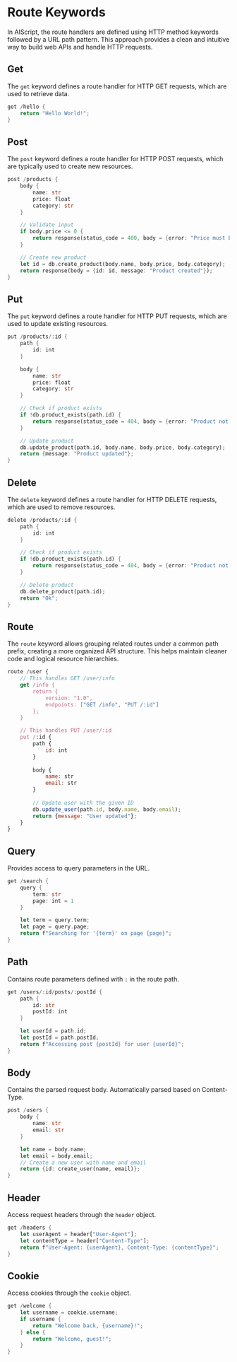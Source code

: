 # Route Keywords

In AIScript, the route handlers are defined using HTTP method keywords followed by a URL path pattern. This approach provides a clean and intuitive way to build web APIs and handle HTTP requests.

## Get

The `get` keyword defines a route handler for HTTP GET requests, which are used to retrieve data.

```rust
get /hello {
    return "Hello World!";
}
```

## Post

The `post` keyword defines a route handler for HTTP POST requests, which are typically used to create new resources.

```rust
post /products {
    body {
        name: str
        price: float
        category: str
    }

    // Validate input
    if body.price <= 0 {
        return response(status_code = 400, body = {error: "Price must be positive"});
    }

    // Create new product
    let id = db.create_product(body.name, body.price, body.category);
    return response(body = {id: id, message: "Product created"});
}
```

## Put

The `put` keyword defines a route handler for HTTP PUT requests, which are used to update existing resources.

```rust
put /products/:id {
    path {
        id: int
    }

    body {
        name: str
        price: float
        category: str
    }

    // Check if product exists
    if !db.product_exists(path.id) {
        return response(status_code = 404, body = {error: "Product not found"});
    }

    // Update product
    db.update_product(path.id, body.name, body.price, body.category);
    return {message: "Product updated"};
}
```

## Delete

The `delete` keyword defines a route handler for HTTP DELETE requests, which are used to remove resources.

```rust
delete /products/:id {
    path {
        id: int
    }

    // Check if product exists
    if !db.product_exists(path.id) {
        return response(status_code = 404, body = {error: "Product not found"});
    }

    // Delete product
    db.delete_product(path.id);
    return "Ok";
}
```

## Route

The `route` keyword allows grouping related routes under a common path prefix, creating a more organized API structure. This helps maintain cleaner code and logical resource hierarchies.

```js
route /user {
    // This handles GET /user/info
    get /info {
        return {
            version: "1.0",
            endpoints: ["GET /info", "PUT /:id"]
        };
    }

    // This handles PUT /user/:id
    put /:id {
        path {
            id: int
        }
        
        body {
            name: str
            email: str
        }
        
        // Update user with the given ID
        db.update_user(path.id, body.name, body.email);
        return {message: "User updated"};
    }
}
```

## Query

Provides access to query parameters in the URL.

```rust
get /search {
    query {
        term: str
        page: int = 1
    }

    let term = query.term;
    let page = query.page;
    return f"Searching for '{term}' on page {page}";
}
```

## Path

Contains route parameters defined with `:` in the route path.

```rust
get /users/:id/posts/:postId {
    path {
        id: str
        postId: int
    }

    let userId = path.id;
    let postId = path.postId;
    return f"Accessing post {postId} for user {userId}";
}
```

## Body

Contains the parsed request body. Automatically parsed based on Content-Type.

```rust
post /users {
    body {
        name: str
        email: str
    }

    let name = body.name;
    let email = body.email;
    // Create a new user with name and email
    return {id: create_user(name, email)};
}
```

## Header

Access request headers through the `header` object.

```rust
get /headers {
    let userAgent = header["User-Agent"];
    let contentType = header["Content-Type"];
    return f"User-Agent: {userAgent}, Content-Type: {contentType}";
}
```

## Cookie

Access cookies through the `cookie` object.

```rust
get /welcome {
    let username = cookie.username;
    if username {
        return "Welcome back, {username}!";
    } else {
        return "Welcome, guest!";
    }
}
```
